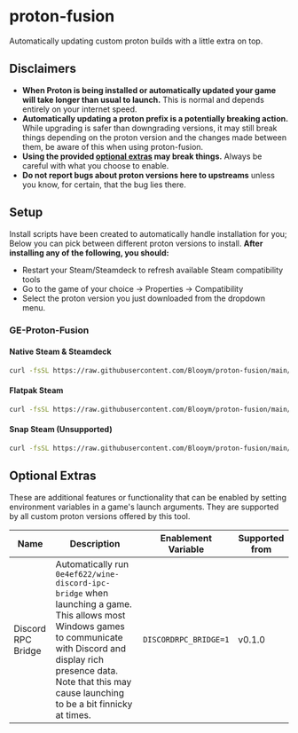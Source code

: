 # proton-fusion

Automatically updating custom proton builds with a little extra on top.

## Disclaimers

- **When Proton is being installed or automatically updated your game will take longer than usual to launch.** This is normal and depends entirely on your internet speed.
- **Automatically updating a proton prefix is a potentially breaking action.** While upgrading is safer than downgrading versions, it may still break things depending on the proton version and the changes made between them, be aware of this when using proton-fusion.
- **Using the provided [optional extras](#optional-extras) may break things.** Always be careful with what you choose to enable.
- **Do not report bugs about proton versions here to upstreams** unless you know, for certain, that the bug lies there.

## Setup

Install scripts have been created to automatically handle installation for you; Below you can pick between different proton versions to install. **After installing any of the following, you should:**
- Restart your Steam/Steamdeck to refresh available Steam compatibility tools
- Go to the game of your choice -> Properties -> Compatibility
- Select the proton version you just downloaded from the dropdown menu.

### GE-Proton-Fusion

#### Native Steam & Steamdeck

```sh
curl -fsSL https://raw.githubusercontent.com/Blooym/proton-fusion/main/install-ge-proton.sh | sh -s ~/.steam/root/compatibilitytools.d/GE-Proton-Fusion
```

#### Flatpak Steam

```sh
curl -fsSL https://raw.githubusercontent.com/Blooym/proton-fusion/main/install-ge-proton.sh | sh -s ~/.var/app/com.valvesoftware.Steam/.steam/root/compatibilitytools.d/GE-Proton-Latest
```

#### Snap Steam (Unsupported)

```sh
curl -fsSL https://raw.githubusercontent.com/Blooym/proton-fusion/main/install-ge-proton.sh | sh -s ~/snap/steam/common/.steam/root/compatibilitytools.d/GE-Proton-Latest
```

## Optional Extras

These are additional features or functionality that can be enabled by setting environment variables in a game's launch arguments. They are supported by all custom proton versions offered by this tool.

| Name               | Description                                                                                                                                                                                                                              | Enablement Variable   | Supported from |
| ------------------ | ---------------------------------------------------------------------------------------------------------------------------------------------------------------------------------------------------------------------------------------- | --------------------- | -------------- |
| Discord RPC Bridge | Automatically run `0e4ef622/wine-discord-ipc-bridge` when launching a game. This allows most Windows games to communicate with Discord and display rich presence data. Note that this may cause launching to be a bit finnicky at times. | `DISCORDRPC_BRIDGE=1` | v0.1.0         |
